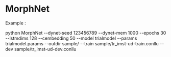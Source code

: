 # MorphNet
Example :

python MorphNet --dynet-seed 123456789 --dynet-mem 1000 --epochs 30 --lstmdims 128 --cembedding 50 --model trialmodel --params trialmodel.params --outdir sample/ --train sample/tr_imst-ud-train.conllu --dev sample/tr_imst-ud-dev.conllu
